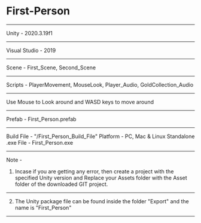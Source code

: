 # First-Person

______________________________________
Unity - 2020.3.19f1
______________________________________
Visual Studio - 2019
______________________________________
Scene - First_Scene, Second_Scene
______________________________________
Scripts - PlayerMovement, MouseLook, Player_Audio, GoldCollection_Audio
______________________________________
Use Mouse to Look around and WASD keys to move around
______________________________________
Prefab - First_Person.prefab
______________________________________
Build File - "/First_Person_Build_File"
Platform - PC, Mac & Linux Standalone
.exe File - First_Person.exe
______________________________________


Note - 
1. Incase if you are getting any error, then create a project with the specified Unity version and Replace
your Assets folder with the Asset folder of the downloaded GIT project.
______________________________________

2. The Unity package file can be found inside the folder "Export" and the name is "First_Person"
______________________________________
